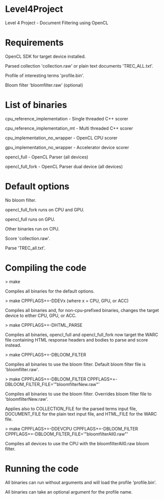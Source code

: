 Level4Project
=============

Level 4 Project - Document Filtering using OpenCL

Requirements
============

OpenCL SDK for target device installed.

Parsed collection 'collection.raw' or plain text documents 'TREC_ALL.txt'.

Profile of interesting terms 'profile.bin'.

Bloom filter 'bloomfilter.raw' (optional)

List of binaries
================

cpu_reference_implementation - Single threaded C++ scorer

cpu_reference_implementation_mt - Multi threaded C++ scorer

cpu_implementation_no_wrapper - OpenCL CPU scorer

gpu_implementation_no_wrapper - Accelerator device scorer

opencl_full - OpenCL Parser (all devices)

opencl_full_fork - OpenCL Parser dual device (all devices)

Default options
===============

No bloom filter.

opencl_full_fork runs on CPU and GPU.

opencl_full runs on GPU.

Other binaries run on CPU.

Score 'collection.raw'.

Parse 'TREC_all.txt'.

Compiling the code
================

\> make

Compiles all binaries for the default options.

\> make CPPFLAGS+=-DDEVx (where x = CPU, GPU, or ACC)

Compiles all binaries and, for non-cpu-prefixed binaries, changes the target
device to either CPU, GPU, or ACC.

\> make CPPFLAGS+=-DHTML_PARSE

Compiles all binaries, opencl_full and opencl_full_fork now target the WARC
file containing HTML response headers and bodies to parse and score instead.

\> make CPPFLAGS+=-DBLOOM_FILTER

Compiles all binaries to use the bloom filter. Default bloom filter file is
'bloomfilter.raw'.

\> make CPPFLAGS+=-DBLOOM_FILTER
CPPFLAGS+=-DBLOOM_FILTER_FILE='\"bloomfilterNew.raw\"'

Compiles all binaries to use the bloom filter. Overrides bloom filter file to
'bloomfilterNew.raw'.

Applies also to COLLECTION_FILE for the parsed terms input file, DOCUMENT_FILE
for the plain text input file, and HTML_FILE for the WARC file.

\> make CPPFLAGS+=-DDEVCPU CPPFLAGS+=-DBLOOM_FILTER
CPPFLAGS+=-DBLOOM_FILTER_FILE='\"bloomfilterAll0.raw\"'

Compiles all devices to use the CPU with the bloomfilterAll0.raw bloom filter.

Running the code
================

All binaries can run without arguments and will load the profile 'profile.bin'.

All binaries can take an optional argument for the profile name.
